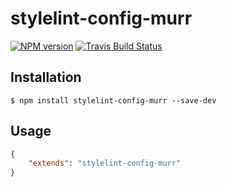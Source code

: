 # stylelint-config-murr
[![NPM version](http://img.shields.io/npm/v/stylelint-config-murr.svg)](https://www.npmjs.org/package/stylelint-config-murr)
[![Travis Build Status](https://img.shields.io/travis/canvaskisa/stylelint-config-murr.svg)](https://travis-ci.org/canvaskisa/stylelint-config-murr)

## Installation
```console
$ npm install stylelint-config-murr --save-dev
```

## Usage
```json
{
	"extends": "stylelint-config-murr"
}
```
